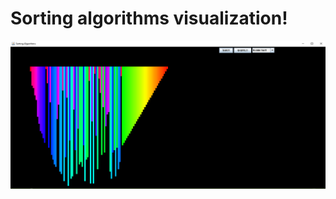 # Sorting algorithms visualization!
<img src = "https://github.com/simahero/SortingAlgorithms/blob/master/pcs/sorting.png">
